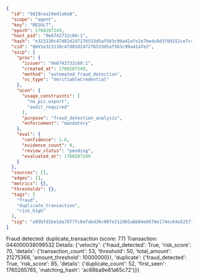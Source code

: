 ```json
{
  "id": "9d19cea19ed1a6a8",
  "scope": "agent",
  "key": "RESULT",
  "epoch": 1760287249,
  "host_pid": "9e6742732c60:1",
  "hash": "e323130c47d02d247276533d5af563c99a41afe2e7bedc8d3709152ce7c458bd",
  "cid": "QmV1e323130c47d02d247276533d5af563c99a41afe2",
  "aicp": {
    "prov": {
      "issuer": "9e6742732c60:1",
      "created_at": 1760287249,
      "method": "automated_fraud_detection",
      "vc_type": "VerifiableCredential"
    },
    "ucon": {
      "usage_constraints": [
        "no_pii_export",
        "audit_required"
      ],
      "purpose": "fraud_detection_analysis",
      "enforcement": "mandatory"
    },
    "eval": {
      "confidence": 1.0,
      "evidence_count": 0,
      "review_status": "pending",
      "evaluated_at": 1760287249
    }
  },
  "sources": [],
  "edges": [],
  "metrics": {},
  "thresholds": {},
  "tags": [
    "fraud",
    "duplicate_transaction",
    "risk_high"
  ],
  "sig": "a95bfd1be1da7077fc0afabd36c08fe212d65abb84eb676e174ec64a52577286"
}
```

Fraud detected: duplicate_transaction (score: 77)
Transaction: 044000038099532
Details: {'velocity': {'fraud_detected': True, 'risk_score': 70, 'details': {'transaction_count': 53, 'threshold': 50, 'total_amount': 21275366, 'amount_threshold': 10000000}}, 'duplicate': {'fraud_detected': True, 'risk_score': 85, 'details': {'duplicate_count': 52, 'first_seen': 1760285765, 'matching_hash': 'ac68ba9e81a65c72'}}}